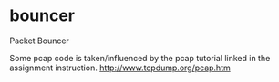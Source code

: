bouncer
=======
Packet Bouncer

Some pcap code is taken/influenced by the pcap tutorial linked in the assignment instruction. 
http://www.tcpdump.org/pcap.htm
